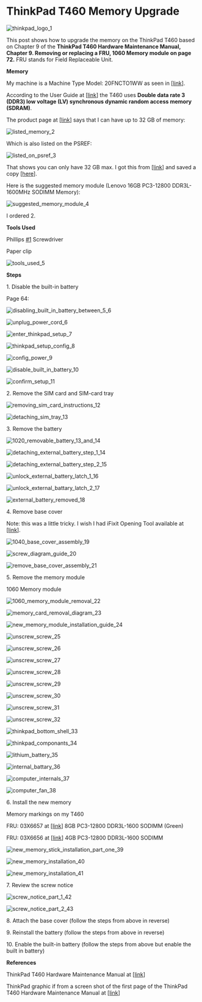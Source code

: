 # ThinkPad T460 Memory Upgrade

![thinkpad_logo_1](thinkpad_logo_1.png)

This post shows how to upgrade the memory on the ThinkPad T460 based on Chapter 9 of the **ThinkPad T460 Hardware Maintenance Manual, Chapter 9. Removing or replacing a FRU, 1060 Memory module on page 72.** FRU stands for Field Replaceable Unit.

**Memory**

My machine is a Machine Type Model: 20FNCTO1WW as seen in \[[link](http://pcsupport.lenovo.com/us/en/products/laptops-and-netbooks/thinkpad-t-series-laptops/thinkpad-t460/20fn/20fncto1ww/documentation?searchLocation=PSPDoc_S)\].

According to the User Guide at \[[link](http://download.lenovo.com/pccbbs/mobiles_pdf/t460_ug_en.pdf)\] the T460 uses **Double data rate 3 (DDR3) low voltage (LV) synchronous dynamic random access memory (SDRAM)**.

The product page at \[[link](http://www.lenovo.com/us/en/laptops/thinkpad/thinkpad-t-series/ThinkPad-T460/p/22TP2TT4600)\] says that I can have up to 32 GB of memory:

![listed_memory_2](listed_memory_2.png)

Which is also listed on the PSREF:

![listed_on_psref_3](listed_on_psref_3.png)

That shows you can only have 32 GB max. I got this from \[[link](http://psref.lenovo.com/syspool/Sys/PDF/ThinkPad/ThinkPad%20T460/ThinkPad_T460_Platform_Specifications.pdf)\] and saved a copy \[[here](http://drive.google.com/file/d/17U0MNwQzPhGprtQEnNMlX1JPuau2Pwuy/view?usp=sharing)\].

Here is the suggested memory module (Lenovo 16GB PC3-12800 DDR3L-1600MHz SODIMM Memory):

![suggested_memory_module_4](suggested_memory_module_4.png)

I ordered 2.

**Tools Used**

Phillips [#1](https://www.centennialsoftwaresolutions.com/blog/hashtags/1) Screwdriver

Paper clip

![tools_used_5](tools_used_5.jpg)

**Steps**

1\. Disable the built-in battery

Page 64:

![disabling_built_in_battery_between_5_6](disabling_built_in_battery_between_5_6.png)

![unplug_power_cord_6](unplug_power_cord_6.jpg)

![enter_thinkpad_setup_7](enter_thinkpad_setup_7.jpg)

![thinkpad_setup_config_8](thinkpad_setup_config_8.jpg)

![config_power_9](config_power_9.jpg)

![disable_built_in_battery_10](disable_built_in_battery_10.jpg)

![confirm_setup_11](confirm_setup_11.jpg)

2\. Remove the SIM card and SIM-card tray

![removing_sim_card_instructions_12](removing_sim_card_instructions_12.png)

![detaching_sim_tray_13](detaching_sim_tray_13.jpg)

3\. Remove the battery

![1020_removable_battery_13_and_14](1020_removable_battery_13_and_14.png)

![detaching_external_battery_step_1_14](detaching_external_battery_step_1_14.png)

![detaching_external_battery_step_2_15](detaching_external_battery_step_2_15.png)

![unlock_external_battery_latch_1_16](unlock_external_battery_latch_1_16.jpg)

![unlock_external_battary_latch_2_17](unlock_external_battary_latch_2_17.jpg)

![external_battery_removed_18](external_battery_removed_18.jpg)

4\. Remove base cover

Note: this was a little tricky. I wish I had iFixit Opening Tool available at \[[link](http://www.ifixit.com/Store/Tools/iFixit-Opening-Tool/IF145-335-1?gdffi=c4bd5bf1e89a4410b437e5da3edb01b8&gdfms=A0E7607BE2F24769B5D07A4C0DFA2508&gclid=Cj0KCQjwxbzdBRCoARIsACzIK2l92L_0frJ_siMWTsb46JHftBmZGHhR8EIvbihL5tnblEpv8IT6giYaAuO_EALw_wcB)\].

![1040_base_cover_assembly_19](1040_base_cover_assembly_19.png)

![screw_diagram_guide_20](screw_diagram_guide_20.png)

![remove_base_cover_assembly_21](remove_base_cover_assembly_21.png)

5\. Remove the memory module

1060 Memory module

![1060_memory_module_removal_22](1060_memory_module_removal_22.png)

![memory_card_removal_diagram_23](memory_card_removal_diagram_23.png)

![new_memory_module_installation_guide_24](new_memory_module_installation_guide_24.png)

![unscrew_screw_25](unscrew_screw_25.jpg)

![unscrew_screw_26](unscrew_screw_26.jpg)

![unscrew_screw_27](unscrew_screw_27.jpg)

![unscrew_screw_28](unscrew_screw_28.jpg)

![unscrew_screw_29](unscrew_screw_29.jpg)

![unscrew_screw_30](unscrew_screw_30.jpg)

![unscrew_screw_31](unscrew_screw_31.jpg)

![unscrew_screw_32](unscrew_screw_32.jpg)

![thinkpad_bottom_shell_33](thinkpad_bottom_shell_33.jpg)

![thinkpad_componants_34](thinkpad_componants_34.jpg)

![lithium_battery_35](lithium_battery_35.jpg)

![internal_battary_36](internal_battary_36.jpg)

![computer_internals_37](computer_internals_37.jpg)

![computer_fan_38](computer_fan_38.jpg)

6\. Install the new memory

Memory markings on my T460

FRU: 03X6657 at \[[link](http://support.lenovo.com/us/en/solutions/pd028014)\] 8GB PC3-12800 DDR3L-1600 SODIMM (Green)

FRU: 03X6656 at \[[link](http://support.lenovo.com/us/en/solutions/pd028014)\] 4GB PC3-12800 DDR3L-1600 SODIMM

![new_memory_stick_installation_part_one_39](new_memory_stick_installation_part_one_39.jpg)

![new_memory_installation_40](new_memory_installation_40.jpg)

![new_memory_installation_41](new_memory_installation_41.jpg)

7\. Review the screw notice

![screw_notice_part_1_42](screw_notice_part_1_42.png)

![screw_notice_part_2_43](screw_notice_part_2_43.png)

8\. Attach the base cover (follow the steps from above in reverse)

9\. Reinstall the battery (follow the steps from above in reverse)

10\. Enable the built-in battery (follow the steps from above but enable the built in battery)

**References**

ThinkPad T460 Hardware Maintenance Manual at \[[link](http://download.lenovo.com/pccbbs/mobiles_pdf/t460_hmm_en_sp40k04896_03.pdf)\]

ThinkPad graphic if from a screen shot of the first page of the ThinkPad T460 Hardware Maintenance Manual at \[[link](http://download.lenovo.com/pccbbs/mobiles_pdf/t460_hmm_en_sp40k04896_03.pdf)\]